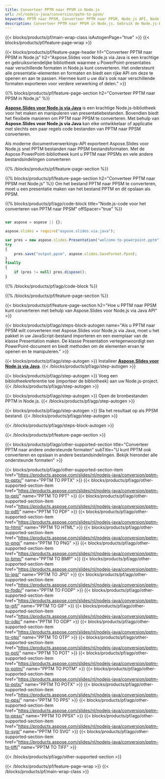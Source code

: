 ```yaml
---
title: Converteer PPTM naar PPSM in Node.js
url: /nl/nodejs-java/conversion/pptm-to-ppsm/
keywords: PPTM naar PPSM, Converteer PPTM naar PPSM, Node.js API, Node.js-bibliotheek, PPTM, PPSM
description: Converteer PPTM naar PPSM in Node.js. Gebruik de Node.js-bibliotheek-API om PPTM-bestanden naar PPSMs te converteren
---
```


{{< blocks/products/pf/main-wrap-class isAutogenPage="true" >}}
{{< blocks/products/pf/feature-page-wrap >}}

{{< blocks/products/pf/feature-page-header h1="Converteer PPTM naar PPSM in Node.js" h2="Aspose.Slides voor Node.js via Java is een krachtige en gebruiksvriendelijke bibliotheek waarmee u PowerPoint-presentaties naar verschillende formaten in Node.js kunt converteren. Het ondersteunt alle presentatie-elementen en formaten en biedt een rijke API om deze te openen en aan te passen. Hiermee kunt u uw dia's ook naar verschillende formaten exporteren voor verdere verwerking of delen." >}}

{{% blocks/products/pf/feature-page-section h2="Converteer PPTM naar PPSM in Node.js" %}}

[**Aspose.Slides voor Node.js via Java**](https://products.aspose.com/slides/nl/nodejs-java/) is een krachtige Node.js-bibliotheek voor het maken en manipuleren van presentatiebestanden. Bovendien biedt het flexibele manieren om PPTM naar PPSM te converteren. Met behulp van **Aspose.Slides voor Node.js via Java** kan elke ontwikkelaar of applicatie met slechts een paar regels code bestanden van PPTM naar PPSM converteren.

Als moderne documentverwerkings-API exporteert Aspose.Slides voor Node.js snel PPTM bestanden naar PPSM bestandsformaten. Met de Aspose PowerPoint-bibliotheek kunt u PPTM naar PPSMs en vele andere bestandsindelingen converteren

{{% /blocks/products/pf/feature-page-section %}}

{{% blocks/products/pf/feature-page-section  h2="Converteer PPTM naar PPSM met Node.js" %}}
Om het bestand PPTM naar PPSM te converteren, moet u een presentatie maken van het bestand PPTM en dit opslaan als PPSM.

{{% blocks/products/pf/agp/code-block title="Node.js-code voor het converteren van PPTM naar PPSM" offSpacer="true" %}}

```javascript

var aspose = aspose || {};

aspose.slides = require("aspose.slides.via.java");

var pres = new aspose.slides.Presentation("welcome-to-powerpoint.pptm");
try
{
    pres.save("output.ppsm", aspose.slides.SaveFormat.Ppsm);
}
finally
{
    if (pres != null) pres.dispose();
}
```


{{% /blocks/products/pf/agp/code-block %}}

{{% /blocks/products/pf/feature-page-section %}}

{{< blocks/products/pf/feature-page-section  h2="Hoe u PPTM naar PPSM kunt converteren met behulp van Aspose.Slides voor Node.js via Java API" >}}

{{< blocks/products/pf/agp/steps-block-autogen name="Als u PPTM naar PPSM wilt converteren met Aspose.Slides voor Node.js via Java, moet u het pakket in uw JavaScript-bestand importeren en een exemplaar van de klasse Presentation maken. De klasse Presentation vertegenwoordigt een PowerPoint-document en biedt methoden om de elementen ervan te openen en te manipuleren." >}}

{{< blocks/products/pf/agp/step-autogen >}}
Installeer [**Aspose.Slides voor Node.js via Java**](https://products.aspose.com/slides/nl/nodejs-java/).
{{< /blocks/products/pf/agp/step-autogen >}}

{{< blocks/products/pf/agp/step-autogen >}}
Voeg een bibliotheekreferentie toe (importeer de bibliotheek) aan uw Node.js-project.
{{< /blocks/products/pf/agp/step-autogen >}}

{{< blocks/products/pf/agp/step-autogen >}}
Open de bronbestanden PPTM in Node.js.
{{< /blocks/products/pf/agp/step-autogen >}}

{{< blocks/products/pf/agp/step-autogen >}}
Sla het resultaat op als PPSM bestand.
{{< /blocks/products/pf/agp/step-autogen >}}

{{< /blocks/products/pf/agp/steps-block-autogen >}}

{{< /blocks/products/pf/feature-page-section >}}

{{< blocks/products/pf/agp/other-supported-section title="Converteer PPTM naar andere ondersteunde formaten" subTitle="U kunt PPTM ook converteren en opslaan in andere bestandsindelingen. Bekijk hieronder alle ondersteunde formaten" >}}

{{< blocks/products/pf/agp/other-supported-section-item href="https://products.aspose.com/slides/nl/nodejs-java/conversion/pptm-to-pptx/" name="PPTM TO PPTX" >}}
{{< blocks/products/pf/agp/other-supported-section-item href="https://products.aspose.com/slides/nl/nodejs-java/conversion/pptm-to-ppt/" name="PPTM TO PPT" >}}
{{< blocks/products/pf/agp/other-supported-section-item href="https://products.aspose.com/slides/nl/nodejs-java/conversion/pptm-to-pdf/" name="PPTM TO PDF" >}}
{{< blocks/products/pf/agp/other-supported-section-item href="https://products.aspose.com/slides/nl/nodejs-java/conversion/pptm-to-html/" name="PPTM TO HTML" >}}
{{< blocks/products/pf/agp/other-supported-section-item href="https://products.aspose.com/slides/nl/nodejs-java/conversion/pptm-to-png/" name="PPTM TO PNG" >}}
{{< blocks/products/pf/agp/other-supported-section-item href="https://products.aspose.com/slides/nl/nodejs-java/conversion/pptm-to-bmp/" name="PPTM TO BMP" >}}
{{< blocks/products/pf/agp/other-supported-section-item href="https://products.aspose.com/slides/nl/nodejs-java/conversion/pptm-to-jpg/" name="PPTM TO JPG" >}}
{{< blocks/products/pf/agp/other-supported-section-item href="https://products.aspose.com/slides/nl/nodejs-java/conversion/pptm-to-fodp/" name="PPTM TO FODP" >}}
{{< blocks/products/pf/agp/other-supported-section-item href="https://products.aspose.com/slides/nl/nodejs-java/conversion/pptm-to-gif/" name="PPTM TO GIF" >}}
{{< blocks/products/pf/agp/other-supported-section-item href="https://products.aspose.com/slides/nl/nodejs-java/conversion/pptm-to-odp/" name="PPTM TO ODP" >}}
{{< blocks/products/pf/agp/other-supported-section-item href="https://products.aspose.com/slides/nl/nodejs-java/conversion/pptm-to-otp/" name="PPTM TO OTP" >}}
{{< blocks/products/pf/agp/other-supported-section-item href="https://products.aspose.com/slides/nl/nodejs-java/conversion/pptm-to-pot/" name="PPTM TO POT" >}}
{{< blocks/products/pf/agp/other-supported-section-item href="https://products.aspose.com/slides/nl/nodejs-java/conversion/pptm-to-potm/" name="PPTM TO POTM" >}}
{{< blocks/products/pf/agp/other-supported-section-item href="https://products.aspose.com/slides/nl/nodejs-java/conversion/pptm-to-potx/" name="PPTM TO POTX" >}}
{{< blocks/products/pf/agp/other-supported-section-item href="https://products.aspose.com/slides/nl/nodejs-java/conversion/pptm-to-pps/" name="PPTM TO PPS" >}}
{{< blocks/products/pf/agp/other-supported-section-item href="https://products.aspose.com/slides/nl/nodejs-java/conversion/pptm-to-ppsx/" name="PPTM TO PPSX" >}}
{{< blocks/products/pf/agp/other-supported-section-item href="https://products.aspose.com/slides/nl/nodejs-java/conversion/pptm-to-svg/" name="PPTM TO SVG" >}}
{{< blocks/products/pf/agp/other-supported-section-item href="https://products.aspose.com/slides/nl/nodejs-java/conversion/pptm-to-tiff/" name="PPTM TO TIFF" >}}


{{< /blocks/products/pf/agp/other-supported-section >}}

{{< /blocks/products/pf/feature-page-wrap >}}
{{< /blocks/products/pf/main-wrap-class >}}